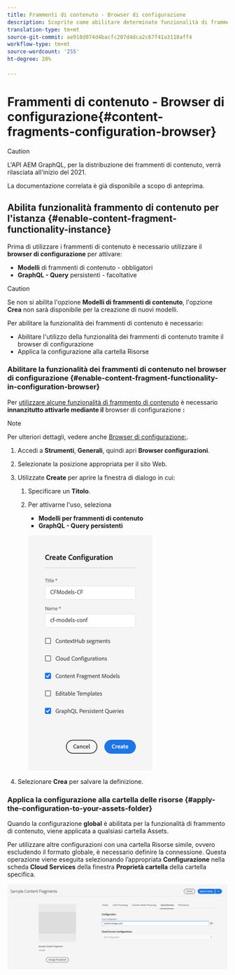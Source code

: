 ```yaml
---
title: Frammenti di contenuto - Browser di configurazione
description: Scoprite come abilitare determinate funzionalità di frammento di contenuto nel browser di configurazione.
translation-type: tm+mt
source-git-commit: ae918d074d4bacfc207d4dca2c67f41a3118aff4
workflow-type: tm+mt
source-wordcount: '255'
ht-degree: 20%

---
```



# Frammenti di contenuto - Browser di configurazione{#content-fragments-configuration-browser}

>[!CAUTION]
>
>L&#39;API AEM GraphQL, per la distribuzione dei frammenti di contenuto, verrà rilasciata all&#39;inizio del 2021.
>
>La documentazione correlata è già disponibile a scopo di anteprima.

## Abilita funzionalità frammento di contenuto per l&#39;istanza {#enable-content-fragment-functionality-instance}

Prima di utilizzare i frammenti di contenuto è necessario utilizzare il **browser di configurazione** per attivare:

* **Modelli**  di frammenti di contenuto - obbligatori
* **GraphQL - Query**  persistenti - facoltative

>[!CAUTION]
>
>Se non si abilita l&#39;opzione **Modelli di frammenti di contenuto**, l&#39;opzione **Crea** non sarà disponibile per la creazione di nuovi modelli.

Per abilitare la funzionalità dei frammenti di contenuto è necessario:

* Abilitare l&#39;utilizzo della funzionalità dei frammenti di contenuto tramite il browser di configurazione
* Applica la configurazione alla cartella Risorse

### Abilitare la funzionalità dei frammenti di contenuto nel browser di configurazione {#enable-content-fragment-functionality-in-configuration-browser}

Per [utilizzare alcune funzionalità di frammento di contenuto](#creating-a-content-fragment-model) è necessario **innanzitutto attivarle mediante il** browser di configurazione **:**

>[!NOTE]
>
>Per ulteriori dettagli, vedere anche [Browser di configurazione:](/help/implementing/developing/introduction/configurations.md#using-configuration-browser).

1. Accedi a **Strumenti**, **Generali**, quindi apri **Browser configurazioni**.
2. Selezionate la posizione appropriata per il sito Web.
3. Utilizzate **Create** per aprire la finestra di dialogo in cui:

   1. Specificare un **Titolo**.
   2. Per attivarne l&#39;uso, seleziona
      * **Modelli per frammenti di contenuto**
      * **GraphQL - Query persistenti**

      ![Definisci configurazione](assets/cfm-conf-01.png)


4. Selezionare **Crea** per salvare la definizione.

### Applica la configurazione alla cartella delle risorse {#apply-the-configuration-to-your-assets-folder}

Quando la configurazione **global** è abilitata per la funzionalità di frammento di contenuto, viene applicata a qualsiasi cartella Assets.

Per utilizzare altre configurazioni con una cartella Risorse simile, ovvero escludendo il formato globale, è necessario definire la connessione. Questa operazione viene eseguita selezionando l’appropriata **Configurazione** nella scheda **Cloud Services** della finestra **Proprietà cartella** della cartella specifica.

![Applica configurazione](assets/cfm-conf-02.png)